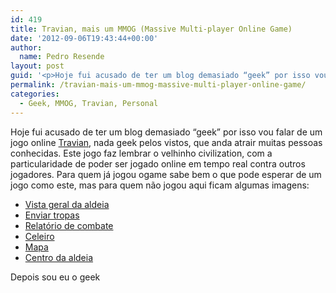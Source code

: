 ```yaml
---
id: 419
title: Travian, mais um MMOG (Massive Multi-player Online Game)
date: '2012-09-06T19:43:44+00:00'
author: 
  name: Pedro Resende
layout: post
guid: '<p>Hoje fui acusado de ter um blog demasiado “geek” por isso vou falar de um jogo online <a href="http://www.travian.pt/" target="_self">Travian</a>, nada geek pelos vistos, que anda atrair muitas pessoas conhecidas. Este jogo faz lembrar o velhinho civil'
permalink: /travian-mais-um-mmog-massive-multi-player-online-game/
categories:
  - Geek, MMOG, Travian, Personal
---
```

Hoje fui acusado de ter um blog demasiado “geek” por isso vou falar de um jogo online <a href="http://www.travian.pt/" target="_self">Travian</a>, nada geek pelos vistos, que anda atrair muitas pessoas conhecidas. Este jogo faz lembrar o velhinho civilization, com a particularidade de poder ser jogado online em tempo real contra outros jogadores. Para quem já jogou ogame sabe bem o que pode esperar de um jogo como este, mas para quem não jogou aqui ficam algumas imagens:

  * <a href="/assets/blog/wp-content/uploads/2008/02/s1.gif" title="Vista geral da aldeia" target="_self">Vista geral da aldeia</a>
  * <a href="/assets/blog/wp-content/uploads/2008/02/s3.gif" title="Enviar tropas" target="_self">Enviar tropas</a>
  * <a href="/assets/blog/wp-content/uploads/2008/02/s5.gif" title="Relatório de combate" target="_self">Relatório de combate</a>
  * <a href="/assets/blog/wp-content/uploads/2008/02/s6.gif" title="Celeiro" target="_self">Celeiro</a>
  * <a href="/assets/blog/wp-content/uploads/2008/02/s8.gif" title="Mapa" target="_self">Mapa</a>
  * <a href="/assets/blog/wp-content/uploads/2008/02/s7.gif" title="Centro da aldeia" target="_self">Centro da aldeia</a>

Depois sou eu o geek